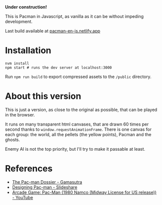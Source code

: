 **Under construction!**

This is Pacman in Javascript, as vanilla as it can be without impeding development.

Last build available at [pacman-en-js.netlify.app](https://pacman-en-js.netlify.app/)

# Installation

```shell
nvm install
npm start # runs the dev server at localhost:3000
```

Run `npm run build` to export compressed assets to the `/public` directory.

# About this version
This is just a version, as close to the original as possible, that can be played in the browser.

It runs on many transparent html canvases, that are drawn 60 times per second thanks to `window.requestAnimationFrame`. There is one canvas for each group: the world, all the pellets (the yellow points), Pacman and the ghosts.

Enemy AI is not the top priority, but I'll try to make it passable at least.

# References

* [The Pac-man Dossier - Gamasutra](https://www.gamasutra.com/view/feature/3938/the_pacman_dossier.php?print=1)
* [Designing Pac-man - Slideshare](https://www.slideshare.net/grimlockt/pac-man-6561257)
* [Arcade Game: Pac-Man (1980 Namco (Midway License for US release)) - YouTube](https://www.youtube.com/watch?v=dScq4P5gn4A)
